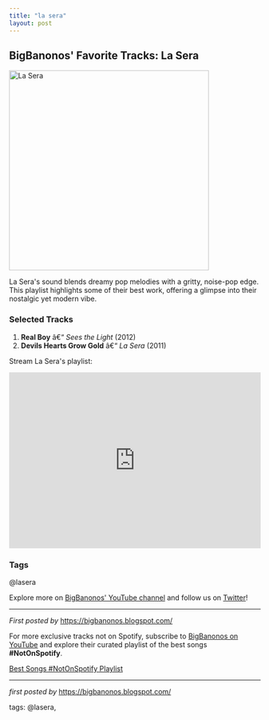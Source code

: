 ```yaml
---
title: "la sera"
layout: post
---
```

<h2>BigBanonos' Favorite Tracks: La Sera</h2> <div > <a href="https://polyvinyl-public.s3.amazonaws.com/344ef5151be171062f42f03e69663ecf71da5f806ff2cf49c617ef9a2d6a408be37bf334_medium.jpg"> <img src="https://polyvinyl-public.s3.amazonaws.com/344ef5151be171062f42f03e69663ecf71da5f806ff2cf49c617ef9a2d6a408be37bf334_medium.jpg" alt="La Sera" width="400" /> </a>
</div> <p>La Sera's sound blends dreamy pop melodies with a gritty, noise-pop edge. This playlist highlights some of their best work, offering a glimpse into their nostalgic yet modern vibe.</p> <h3>Selected Tracks</h3>
<ol> <li><strong>Real Boy</strong> â€“ <em>Sees the Light</em> (2012)</li> <li><strong>Devils Hearts Grow Gold</strong> â€“ <em>La Sera</em> (2011)</li>
</ol> <p>Stream La Sera's playlist:</p>
<iframe src="https://open.spotify.com/embed/playlist/35g1Eglplc0hKSB4ERhWEb?utm_source=generator" width="100%" height="352" frameBorder="0" allowfullscreen="" allow="autoplay; clipboard-write; encrypted-media; fullscreen; picture-in-picture" loading="lazy"></iframe> <h3>Tags</h3>
<p>@lasera</p> <p>Explore more on <a href="https://www.youtube.com/@BigBanonos" target="_blank">BigBanonos' YouTube channel</a> and follow us on <a href="https://twitter.com/BigBanonos" target="_blank">Twitter</a>!</p> <hr />
<p><em>First posted by</em> <a href="https://bigbanonos.blogspot.com/" rel="noopener" target="_new">https://bigbanonos.blogspot.com/</a></p>


<!--Subscribe and Playlist Links-->
<div>
    <p>For more exclusive tracks not on Spotify, subscribe to <a href="https://www.youtube.com/@BigBanonos" target="_blank">BigBanonos on YouTube</a> and explore their curated playlist of the best songs <strong>#NotOnSpotify</strong>.</p>
    <p><a href="https://www.youtube.com/playlist?list=PLtuNtuTatqI0kFahUCbtbfenC_ET5O_tr" target="_blank">Best Songs #NotOnSpotify Playlist<br /></a></p></div>

<hr />

<p><em>first posted by</em> <a href="https://bigbanonos.blogspot.com/" rel="noopener" target="_new">https://bigbanonos.blogspot.com/</a></p>

<p>tags: @lasera,</p>
